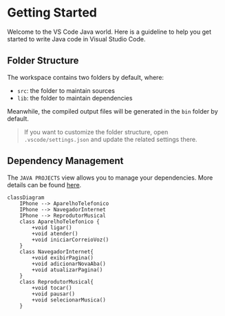 # Getting Started

Welcome to the VS Code Java world. Here is a guideline to help you get started to write Java code in Visual Studio Code.

## Folder Structure

The workspace contains two folders by default, where:

- `src`: the folder to maintain sources
- `lib`: the folder to maintain dependencies

Meanwhile, the compiled output files will be generated in the `bin` folder by default.

> If you want to customize the folder structure, open `.vscode/settings.json` and update the related settings there.

## Dependency Management

The `JAVA PROJECTS` view allows you to manage your dependencies. More details can be found [here](https://github.com/microsoft/vscode-java-dependency#manage-dependencies).

```mermaid
classDiagram
    IPhone --> AparelhoTelefonico
    IPhone --> NavegadorInternet
    IPhone --> ReprodutorMusical
    class AparelhoTelefonico {
        +void ligar()
        +void atender()
        +void iniciarCorreioVoz()
    }
    class NavegadorInternet{
        +void exibirPagina()
        +void adicionarNovaAba()
        +void atualizarPagina()
    }
    class ReprodutorMusical{
        +void tocar()
        +void pausar()
        +void selecionarMusica()
    }

```
